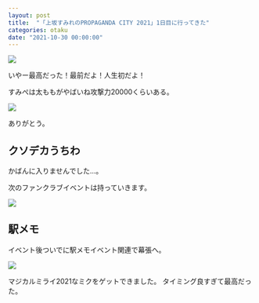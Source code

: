 ```yaml
---
layout: post
title:  "「上坂すみれのPROPAGANDA CITY 2021」1日目に行ってきた"
categories: otaku
date: "2021-10-30 00:00:00"
---
```



<div class="trim">
  <div class="trim__item">
    <a href="{{ site.url }}/assets/images/2021-10-30-report/12-48-18.png">
      <img class="one" src="{{ site.url }}/assets/thumbnail/2021-10-30-report/12-48-18.png">
    </a>
  </div>
</div>


いやー最高だった！最前だよ！人生初だよ！

すみぺは太ももがやばいね攻撃力20000くらいある。


<div class="trim">
  <div class="trim__item">
    <a href="{{ site.url }}/assets/images/2021-10-30-report/12-50-18.png">
      <img class="one" src="{{ site.url }}/assets/thumbnail/2021-10-30-report/12-50-18.png">
    </a>
  </div>
</div>


ありがとう。

## クソデカうちわ

かばんに入りませんでした...。

次のファンクラブイベントは持っていきます。


<div class="trim">
  <div class="trim__item">
    <a href="{{ site.url }}/assets/images/2021-10-30-report/12-48-54.png">
      <img class="one" src="{{ site.url }}/assets/thumbnail/2021-10-30-report/12-48-54.png">
    </a>
  </div>
</div>


## 駅メモ

イベント後ついでに駅メモイベント関連で幕張へ。


<div class="trim">
  <div class="trim__item">
    <a href="{{ site.url }}/assets/images/2021-10-30-report/12-52-01.png">
      <img class="one" src="{{ site.url }}/assets/thumbnail/2021-10-30-report/12-52-01.png">
    </a>
  </div>
</div>


マジカルミライ2021なミクをゲットできました。
タイミング良すぎて最高だった。
